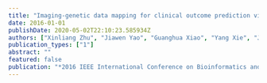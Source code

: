```yaml
---
title: "Imaging-genetic data mapping for clinical outcome prediction via supervised conditional gaussian graphical model"
date: 2016-01-01
publishDate: 2020-05-02T22:10:23.585934Z
authors: ["Xinliang Zhu", "Jiawen Yao", "Guanghua Xiao", "Yang Xie", "Jaime Rodriguez-Canales", "Edwin R. Parra", "Carmen Behrens", "Ignacio I. Wistuba", "Junzhou Huang"]
publication_types: ["1"]
abstract: ""
featured: false
publication: "*2016 IEEE International Conference on Bioinformatics and Biomedicine (BIBM)*"
---
```


